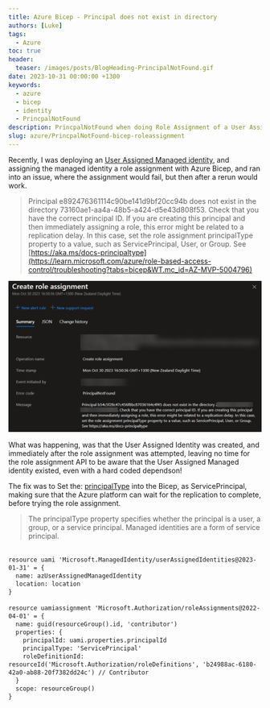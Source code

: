 ```yaml
---
title: Azure Bicep - Principal does not exist in directory
authors: [Luke]
tags:
  - Azure
toc: true
header:
  teaser: /images/posts/BlogHeading-PrincipalNotFound.gif
date: 2023-10-31 00:00:00 +1300
keywords:
  - azure
  - bicep
  - identity
  - PrincpalNotFound
description: PrincpalNotFound when doing Role Assignment of a User Assigned Managed identity
slug: azure/PrincpalNotFound-bicep-roleassignment
---
```


Recently, I was deploying an [User Assigned Managed identity](https://learn.microsoft.com/entra/identity/managed-identities-azure-resources/how-manage-user-assigned-managed-identities?pivots=identity-mi-methods-azp&WT.mc_id=AZ-MVP-5004796), and assigning the managed identity a role assignment with Azure Bicep, and ran into an issue, where the assignment would fail, but then after a rerun would work.

> Principal e892476361114c90be141d9bf20cc94b does not exist in the directory 73160ae1-aa4a-48b5-a424-d5e43d808f53. Check that you have the correct principal ID. If you are creating this principal and then immediately assigning a role, this error might be related to a replication delay. In this case, set the role assignment principalType property to a value, such as ServicePrincipal, User, or Group. See [https://aka.ms/docs-principaltype](https://learn.microsoft.com/azure/role-based-access-control/troubleshooting?tabs=bicep&WT.mc_id=AZ-MVP-5004796)

![PrincpalNotFound](/images/posts/PrincipalNotExistinDirectory.png)

What was happening, was that the User Assigned Identity was created, and immediately after the role assignment was attempted, leaving no time for the role assignment API to be aware that the User Assigned Managed identity existed, even with a hard coded dependson!

The fix was to Set the: [principalType](https://learn.microsoft.com/en-us/azure/azure-resource-manager/bicep/scenarios-rbac?WT.mc_id=AZ-MVP-5004796#principal) into the Bicep, as ServicePrincipal, making sure that the Azure platform can wait for the replication to complete, before trying the role assignment.

> The principalType property specifies whether the principal is a user, a group, or a service principal. Managed identities are a form of service principal.


``` bicep

resource uami 'Microsoft.ManagedIdentity/userAssignedIdentities@2023-01-31' = {
  name: azUserAssignedManagedIdentity
  location: location
}

resource uamiassignment 'Microsoft.Authorization/roleAssignments@2022-04-01' = {
  name: guid(resourceGroup().id, 'contributor')
  properties: {
    principalId: uami.properties.principalId
    principalType: 'ServicePrincipal' 
    roleDefinitionId: resourceId('Microsoft.Authorization/roleDefinitions', 'b24988ac-6180-42a0-ab88-20f7382dd24c') // Contributor
  }
  scope: resourceGroup()
}


```

